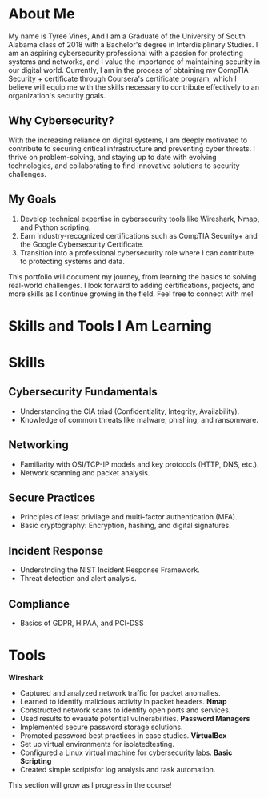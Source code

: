 # About Me 
My name is Tyree Vines, And I am a Graduate of the University of South Alabama class of 2018 with a Bachelor's degree in Interdisiplinary Studies. I am an aspiring cybersecurity professional with a passion for protecting systems and networks, and I value the importance of maintaining security in our digital world. Currently, I am in the process of obtaining my CompTIA Security + certificate through Coursera's certificate program, which I believe will equip me with the skills necessary to contribute effectively to an organization's security goals. 
## Why Cybersecurity?
With the increasing reliance on digital systems, I am deeply motivated to contribute to securing critical infrastructure and preventing cyber threats. I thrive on problem-solving, and staying up to date with evolving technologies, and collaborating to find innovative solutions to security challenges.
## My Goals
1. Develop technical expertise in cybersecurity tools like Wireshark, Nmap, and Python scripting.
2. Earn industry-recognized certifications such as CompTIA Security+ and the Google Cybersecurity Certificate.
3. Transition into a professional cybersecurity role where I can contribute to protecting systems and data.

This portfolio will document my journey, from learning the basics to solving real-world challenges. I look forward to adding certifications, projects, and more skills as I continue growing in the field.
Feel free to connect with me!

# Skills and Tools I Am Learning
# Skills
## Cybersecurity Fundamentals
- Understanding the CIA triad (Confidentiality, Integrity, Availability).
- Knowledge of common threats like malware, phishing, and ransomware.
## Networking 
- Familiarity with OSI/TCP-IP models and key protocols (HTTP, DNS, etc.).
- Network scanning and packet analysis.
## Secure Practices
- Principles of least privilage and multi-factor authentication (MFA).
- Basic cryptography: Encryption, hashing, and digital signatures.
## Incident Response
- Understnding the NIST Incident Response Framework.
- Threat detection and alert analysis.
## Compliance
- Basics of GDPR, HIPAA, and PCI-DSS
# Tools
**Wireshark**
- Captured and analyzed network traffic for packet anomalies.
- Learned to identify malicious activity in packet headers.
**Nmap**
- Constructed network scans to identify open ports and services.
- Used results to evauate potential vulnerabilities.
**Password Managers**
- Implemented secure password storage solutions.
- Promoted password best practices in case studies.
**VirtualBox**
- Set up virtual environments for isolatedtesting.
- Configured a Linux virtual machine for cybersecurity labs.
**Basic Scripting**
- Created simple scriptsfor log analysis and task automation.

This section will grow as I progress in the course!
